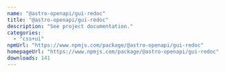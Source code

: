 ```yaml
---
name: "@astro-openapi/gui-redoc"
title: "@astro-openapi/gui-redoc"
description: "See project documentation."
categories:
  - "css+ui"
npmUrl: "https://www.npmjs.com/package/@astro-openapi/gui-redoc"
homepageUrl: "https://www.npmjs.com/package/@astro-openapi/gui-redoc"
downloads: 141
---
```

